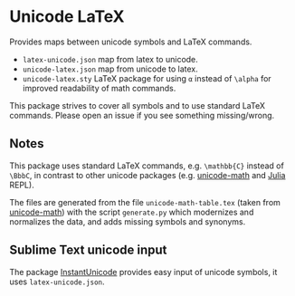 # Unicode LaTeX

Provides maps between unicode symbols and LaTeX commands.

- `latex-unicode.json` map from latex to unicode.
- `unicode-latex.json` map from unicode to latex.
- `unicode-latex.sty` LaTeX package for using `α` instead of `\alpha` for improved readability of math commands.

This package strives to cover all symbols and to use standard LaTeX commands. Please open an issue if you see something missing/wrong.


## Notes

This package uses standard LaTeX commands, e.g. `\mathbb{C}` instead of `\BbbC`, in contrast to other unicode packages (e.g. [unicode-math](https://github.com/wspr/unicode-math) and [Julia](https://github.com/JuliaLang/julia/) REPL).

The files are generated from the file `unicode-math-table.tex` (taken from [unicode-math](https://github.com/wspr/unicode-math)) with the script `generate.py` which modernizes and normalizes the data, and adds missing symbols and synonyms.


## Sublime Text unicode input

The package [InstantUnicode](https://github.com/ViktorQvarfordt/Sublime-InstantUnicode) provides easy input of unicode symbols, it uses `latex-unicode.json`.
